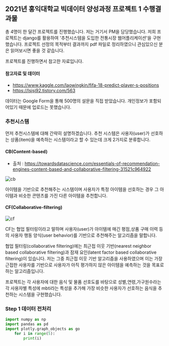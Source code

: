 ## 2021년 홍익대학교 빅데이터 양성과정 프로젝트 1 수행결과물

총 4명이 한 달간 프로젝트를 진행했습니다. 저는 거기서 PM을 담당했습니다.
저희 프로젝트는 django를 활용하여 '추천시스템을 도입한 전통시장 웹어플리케이션'을 구현했습니다. 프로젝트 선정의 목적부터 결과까지 pdf 파일로 정리하였으니 관심있으신 분은 읽어보시면 좋을 것 같습니다.

프로젝트를 진행하면서 참고한 자료입니다.

#### 참고자료 및 데이터
* https://www.kaggle.com/laowingkin/fifa-18-predict-player-s-positions
* https://lsjsj92.tistory.com/563 

데이터는 Google Form을 통해 500명의 설문을 직접 받았습니다. 개인정보가 포함되어있기 때문에 업로드는 못했습니다.

### 추천시스템

먼저 추천시스템에 대해 간략히 설명하겠습니다. 
추천 시스템은 사용자(user)가 선호하는 상품(item)을 예측하는 시스템이라고 할 수 있는데 크게 2가지로 분류합니다.
#### CB(Content-based)

* 출처 : https://towardsdatascience.com/essentials-of-recommendation-engines-content-based-and-collaborative-filtering-31521c964922

![cb](https://user-images.githubusercontent.com/83809636/135036337-facd1224-eb22-42a8-a011-24eced1dbee9.png)

아이템을 기반으로 추천해주는 시스템이며 사용자가 특정 아이템을 선호하는 경우 그 아이템과 비슷한 콘텐츠를
가진 다른 아이템을 추천합니다.

#### CF(Collaborative-filtering)

![cf](https://user-images.githubusercontent.com/83809636/135038509-3f3b4b56-c095-451e-ba40-2672b3476e13.png)

CF는 협업 필터링이라고 말하며 사용자(user)가 아이템에 매긴 평점,상품 구매 이력 등의 사용자 행동 양식(user behavior)를 기반으로 추천해주는 알고리즘을 말합니다.

협업 필터링(collaborative filtering)에는 최근접 이웃 기반(nearest neighbor based collaborative filtering)과 잠재 요인(latent factor based collaborative filtering)이 있습니다.
저는 그중 최근접 이웃 기반 알고리즘을 사용하였으며 이는 가장 근접한 사용자를 기반으로 사용자가 아직 평가하지 않은 아이템을 예측하는 것을 목표로 하는 알고리즘입니다.

프로젝트는 각 사용자에 대한 음식 및 물품 선호도를 바탕으로 성별,연령,가구원수라는 각 사용자별 특성에 mbti라는 특성을 추가해 가장 비슷한 사용자가 선호하는 음식을 추천하는 시스템을 구현했습니다.

### Step 1 데이터 전처리

```python
import numpy as np
import pandas as pd
import plotly.graph_objects as go
    for i in range(5):
        print(i)
       
